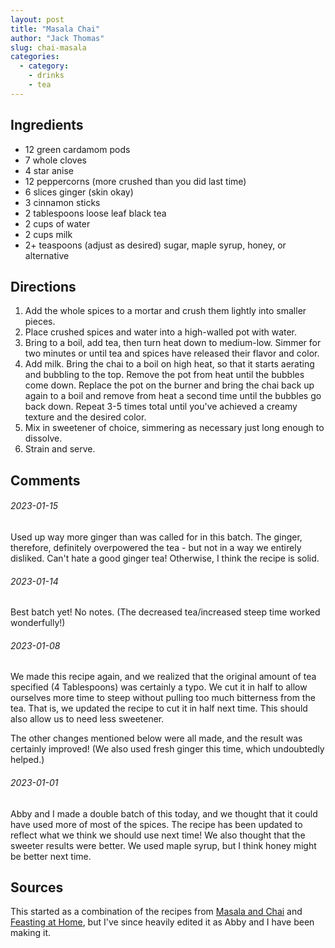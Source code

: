 ```yaml
---
layout: post
title: "Masala Chai"
author: "Jack Thomas"
slug: chai-masala
categories:
  - category:
    - drinks
    - tea
---
```


## Ingredients

- 12 green cardamom pods
- 7 whole cloves
- 4 star anise
- 12 peppercorns (more crushed than you did last time)
- 6 slices ginger (skin okay)
- 3 cinnamon sticks
- 2 tablespoons loose leaf black tea
- 2 cups of water
- 2 cups milk
- 2+ teaspoons (adjust as desired) sugar, maple syrup, honey, or alternative

## Directions

1. Add the whole spices to a mortar and crush them lightly into smaller pieces.
2. Place crushed spices and water into a high-walled pot with water.
3. Bring to a boil, add tea, then turn heat down to medium-low. Simmer for two minutes or until tea and spices have released their flavor and color.
4. Add milk. Bring the chai to a boil on high heat, so that it starts aerating and bubbling to the top. Remove the pot from heat until the bubbles come down. Replace the pot on the burner and bring the chai back up again to a boil and remove from heat a second time until the bubbles go back down. Repeat 3-5 times total until you've achieved a creamy texture and the desired color.
5. Mix in sweetener of choice, simmering as necessary just long enough to dissolve.
6. Strain and serve.

## Comments

###### 2023-01-15

Used up way more ginger than was called for in this batch. The ginger, therefore, definitely overpowered the tea - but not in a way we entirely disliked. Can't hate a good ginger tea! Otherwise, I think the recipe is solid.

###### 2023-01-14

Best batch yet! No notes. (The decreased tea/increased steep time worked wonderfully!)

###### 2023-01-08

We made this recipe again, and we realized that the original amount of tea specified (4 Tablespoons) was certainly a typo. We cut it in half to allow ourselves more time to steep without pulling too much bitterness from the tea. That is, we updated the recipe to cut it in half next time. This should also allow us to need less sweetener.

The other changes mentioned below were all made, and the result was certainly improved! (We also used fresh ginger this time, which undoubtedly helped.)

###### 2023-01-01

Abby and I made a double batch of this today, and we thought that it could have used more of most of the spices. The recipe has been updated to reflect what we think we should use next time! We also thought that the sweeter results were better. We used maple syrup, but I think honey might be better next time.

## Sources

This started as a combination of the recipes from [Masala and Chai](https://masalaandchai.com/masala-chai/) and [Feasting at Home](https://www.feastingathome.com/authentic-masala-chai-recipe/), but I've since heavily edited it as Abby and I have been making it.
